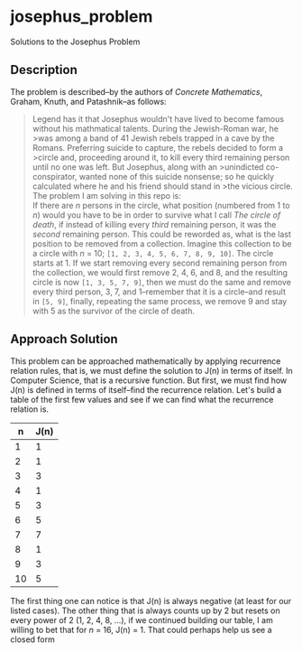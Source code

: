# josephus_problem
Solutions to the Josephus Problem

## Description
The problem is described–by the authors of *Concrete Mathematics*, Graham, Knuth, and Patashnik–as follows:  
>Legend has it that Josephus wouldn't have lived to become famous without his mathmatical talents. During the Jewish-Roman war, he >was among a band of 41 Jewish rebels trapped in a cave by the Romans. Preferring suicide to capture, the rebels decided to form a >circle and, proceeding around it, to kill every third remaining person until no one was left. But Josephus, along with an >unindicted co-conspirator, wanted none of this suicide nonsense; so he quickly calculated where he and his friend should stand in >the vicious circle. 
The problem I am solving in this repo is:  
If there are *n* persons in the circle, what position (numbered from 1 to *n*) would you have to be in order to survive what I call *The circle of death*, if instead of killing every *third* remaining person, it was the *second* remaining person. This could be reworded as, what is the last position to be removed from a collection.
Imagine this collection to be a circle with *n* = 10; `[1, 2, 3, 4, 5, 6, 7, 8, 9, 10]`. The circle starts at 1. If we start removing every second remaining person from the collection, we would first remove 2, 4, 6, and 8, and the resulting circle is now `[1, 3, 5, 7, 9]`, then we must do the same and remove every third person, 3, 7, and 1–remember that it is a circle–and result in `[5, 9]`, finally, repeating the same process, we remove 9 and stay with 5 as the survivor of the circle of death.
## Approach Solution
This problem can be approached mathematically by applying recurrence relation rules, that is, we must define the solution to J(n) in terms of itself. In Computer Science, that is a recursive function. But first, we must find how J(n) is defined in terms of itself–find the recurrence relation. Let's build a table of the first few values and see if we can find what the recurrence relation is.  

| n   | J(n)   |
| --- | ------ |
| 1   | 1      |
| 2   | 1      |
| 3   | 3      |
| 4   | 1      |
| 5   | 3      |
| 6   | 5      |
| 7   | 7      |
| 8   | 1      |
| 9   | 3      |
| 10  | 5      |

The first thing one can notice is that J(n) is always negative (at least for our listed cases). The other thing that is always counts up by 2 but resets on every power of 2 (1, 2, 4, 8, ...), if we continued building our table, I am willing to bet that for *n* = 16, J(n) = 1. That could perhaps help us see a closed form 
